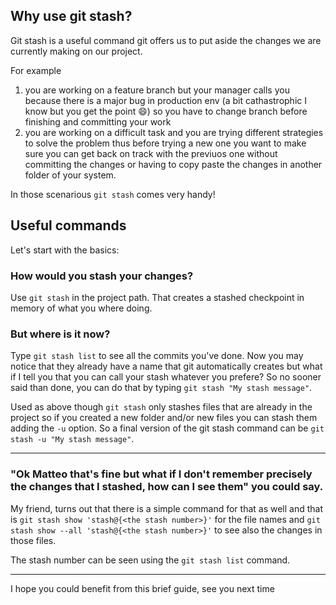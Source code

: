 ## Why use git stash?

Git stash is a useful command git offers us to put aside the changes we are currently making on our project.

For example 
1. you are working on a feature branch but your manager calls you because there is a major bug in production env (a bit cathastrophic I know but you get the point :smile:) so you have to change branch before finishing and committing your work
2. you are working on a difficult task and you are trying different strategies to solve the problem thus before trying a new one you want to make sure you can get back on track with the previuos one without committing the changes or having to copy paste the changes in another folder of your system.

In those scenarious `git stash` comes very handy!

## Useful commands

Let's start with the basics: 

### How would you stash your changes?
Use `git stash` in the project path.
That creates a stashed checkpoint in memory of what you where doing.

### But where is it now?

Type `git stash list` to see all the commits you've done. Now you may notice that they already have a name that git automatically creates but what if I tell you that you can call your stash whatever you prefere? So no sooner said than done, you can do that by typing 	`git stash "My stash message"`. 

Used as above though `git stash` only stashes files that are already in the project so if you created a new folder and/or new files you can stash them adding the `-u` option. So a final version of the git stash command can be `git stash -u "My stash message"`.

---

### "Ok Matteo that's fine but what if I don't remember precisely the changes that I stashed, how can I see them" you could say.

My friend, turns out that there is a simple command for that as well and that is `git stash show 'stash@{<the stash number>}'` for the file names and `git stash show --all 'stash@{<the stash number>}'` to see also the changes in those files. 

The stash number can be seen using the `git stash list` command.

---

I hope you could benefit from this brief guide, see you next time
